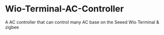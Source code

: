 # Wio-Terminal-AC-Controller
A AC controller that can control many AC base on the Seeed Wio Terminal &amp; zigbee
